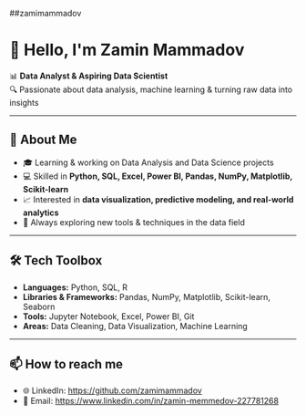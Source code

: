 ##zamimammadov
# 👋 Hello, I'm Zamin Mammadov

📊 **Data Analyst & Aspiring Data Scientist**  
🔍 Passionate about data analysis, machine learning & turning raw data into insights  

---

## 🚀 About Me
- 🎓 Learning & working on Data Analysis and Data Science projects  
- 💻 Skilled in **Python, SQL, Excel, Power BI, Pandas, NumPy, Matplotlib, Scikit-learn**  
- 📈 Interested in **data visualization, predictive modeling, and real-world analytics**  
- 🌱 Always exploring new tools & techniques in the data field  

---

## 🛠️ Tech Toolbox
- **Languages:** Python, SQL, R  
- **Libraries & Frameworks:** Pandas, NumPy, Matplotlib, Scikit-learn, Seaborn  
- **Tools:** Jupyter Notebook, Excel, Power BI, Git  
- **Areas:** Data Cleaning, Data Visualization, Machine Learning  

---

## 📫 How to reach me
- 🌐 LinkedIn: https://github.com/zamimammadov 
- 📧 Email: https://www.linkedin.com/in/zamin-memmedov-227781268  


